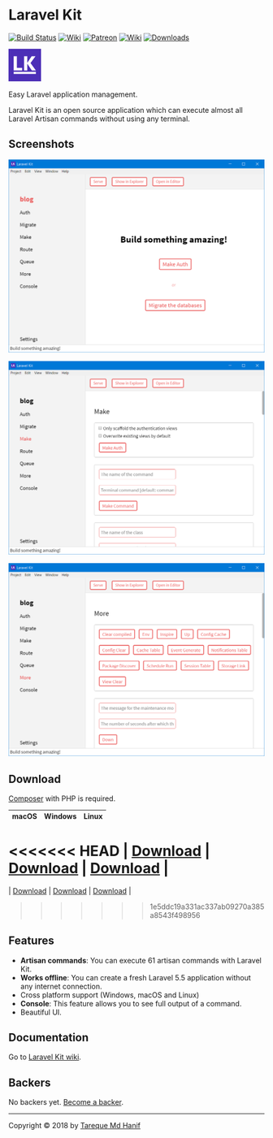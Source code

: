 # Laravel Kit

[![Build Status](https://travis-ci.org/tarequemdhanif/laravel-kit.svg?branch=master)](https://travis-ci.org/tarequemdhanif/laravel-kit) [![Wiki](https://img.shields.io/badge/wiki-working_on_it-yellow.svg)](https://github.com/tarequemdhanif/laravel-kit/wiki) [![Patreon](https://img.shields.io/badge/support-patreon-orange.svg)](https://patreon.com/tarequemdhanif) [![Wiki](https://img.shields.io/badge/donate-paypal-blue.svg)](https://paypal.me/tarequemdhanif) [![Downloads](https://img.shields.io/badge/dynamic/json.svg?label=downloads&colorB=&prefix=&suffix=&query=$.downloads&uri=https%3A%2F%2Flk--c2p9jtxghlw9.runkit.sh%2Fdownloads)](#download)

![Logo](build/icons/png/64x64.png)

Easy Laravel application management.

Laravel Kit is an open source application which can execute almost all Laravel Artisan commands without using any terminal.



## Screenshots

![Main](screenshots/main.png)

![Make](screenshots/make.png)

![More](screenshots/more.png)



## Download

[Composer](getcomposer.org) with PHP is required.

| macOS                                    | Windows                                  | Linux                                    |
| ---------------------------------------- | ---------------------------------------- | ---------------------------------------- |
<<<<<<< HEAD
| [Download](https://github.com/tarequemdhanif/laravel-kit/releases/download/v1.2.0/laravel-kit-1.2.0-mac.zip) | [Download](https://github.com/tarequemdhanif/laravel-kit/releases/download/v1.2.0/laravel-kit-setup-1.2.0.exe) | [Download](https://github.com/tarequemdhanif/laravel-kit/releases/download/v1.2.0/laravel-kit-1.2.0-x86_64.AppImage) |
=======
| [Download](https://github.com/tarequemdhanif/laravel-kit/releases/download/v1.1.0/laravel-kit-1.1.0-mac.zip) | [Download](https://github.com/tarequemdhanif/laravel-kit/releases/download/v1.1.0/laravel-kit-setup-1.1.0.exe) | [Download](https://github.com/tarequemdhanif/laravel-kit/releases/download/v1.1.0/laravel-kit-1.1.0-x86_64.AppImage) |
>>>>>>> 1e5ddc19a331ac337ab09270a385a8543f498956



## Features

* **Artisan commands**: You can execute 61 artisan commands with Laravel Kit.
* **Works offline**: You can create a fresh Laravel 5.5 application without any internet connection.
* Cross platform support (Windows, macOS and Linux)
* **Console**: This feature allows you to see full output of a command.
* Beautiful UI.




## Documentation

Go to [Laravel Kit wiki](https://github.com/tarequemdhanif/laravel-kit/wiki).



## Backers

No backers yet. [Become a backer](https://patreon.com/tarequemdhanif).

------

Copyright © 2018 by [Tareque Md Hanif](https://github.com/tarequemdhanif)
